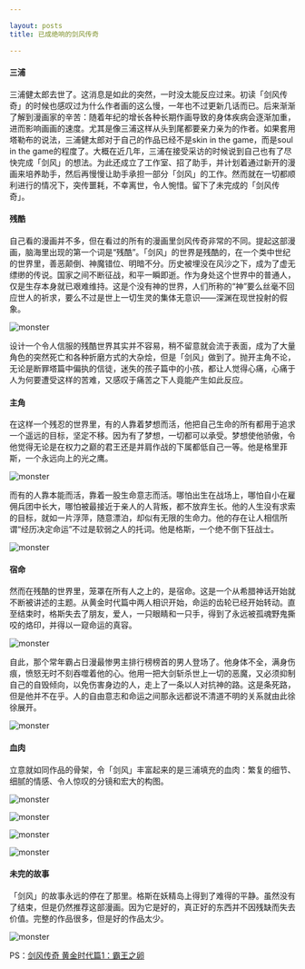 ```yaml
---

layout: posts
title: 已成绝响的剑风传奇

---
```


#### 三浦

三浦健太郎去世了。这消息是如此的突然，一时没太能反应过来。初读「剑风传奇」的时候也感叹过为什么作者画的这么慢，一年也不过更新几话而已。后来渐渐了解到漫画家的辛苦：随着年纪的增长各种长期作画导致的身体疾病会逐渐加重，进而影响画画的速度。尤其是像三浦这样从头到尾都要亲力亲为的作者。如果套用塔勒布的说法，三浦健太郎对于自己的作品已经不是skin in the game，而是soul in the game的程度了。大概在近几年，三浦在接受采访的时候说到自己也有了尽快完成「剑风」的想法。为此还成立了工作室、招了助手，并计划着通过新开的漫画来培养助手，然后再慢慢让助手承担一部分「剑风」的工作。然而就在一切都顺利进行的情况下，突传噩耗，不幸离世，令人惋惜。留下了未完成的「剑风传奇」。

#### 残酷

自己看的漫画并不多，但在看过的所有的漫画里剑风传奇非常的不同。提起这部漫画，脑海里出现的第一个词是“残酷”。「剑风」的世界是残酷的，在一个类中世纪的世界里，善恶颠倒、神魔错位、明暗不分。历史被埋没在风沙之下，成为了虚无缥缈的传说。国家之间不断征战，和平一瞬即逝。作为身处这个世界中的普通人，仅是生存本身就已艰难维持。这是个没有神的世界，人们所称的“神”要么丝毫不回应世人的祈求，要么不过是世上一切生灵的集体无意识——深渊在现世投射的假象。

![monster]({{site.url}}/assets/images/berserk6.jpg)

设计一个令人信服的残酷世界其实并不容易，稍不留意就会流于表面，成为了大量角色的突然死亡和各种折磨方式的大杂烩，但是「剑风」做到了。抛开主角不论，无论是断罪塔篇中偏执的信徒，迷失的孩子篇中的小孩，都让人觉得心痛，心痛于人为何要遭受这样的苦难，又感叹于痛苦之下人竟能产生如此反应。

#### 主角

在这样一个残忍的世界里，有的人靠着梦想而活，他把自己生命的所有都用于追求一个遥远的目标，坚定不移。因为有了梦想，一切都可以承受。梦想使他骄傲，令他觉得无论是在权力之巅的君王还是并肩作战的下属都低自己一等。他是格里菲斯，一个永远向上的光之鹰。

![monster]({{site.url}}/assets/images/berserk1.jpg)

而有的人靠本能而活，靠着一股生命意志而活。哪怕出生在战场上，哪怕自小在雇佣兵团中长大，哪怕被最接近于亲人的人背叛，都不放弃生长。他的人生没有求索的目标，就如一片浮萍，随意漂泊，却似有无限的生命力。他的存在让人相信所谓“经历决定命运”不过是软弱之人的托词。他是格斯，一个绝不倒下狂战士。

![monster]({{site.url}}/assets/images/berserk2.jpg)

#### 宿命

然而在残酷的世界里，笼罩在所有人之上的，是宿命。这是一个从希腊神话开始就不断被讲述的主题。从黄金时代篇中两人相识开始，命运的齿轮已经开始转动。直至结束时，格斯失去了朋友，爱人，一只眼睛和一只手，得到了永远被孤魂野鬼撕咬的烙印，并得以一窥命运的真容。

![monster]({{site.url}}/assets/images/berserk7.jpg)

自此，那个常年霸占日漫最惨男主排行榜榜首的男人登场了。他身体不全，满身伤痕，愤怒无时不刻吞噬着他的心。他用一把大剑斩杀世上一切的恶魔，又必须抑制自己的自毁倾向，以免伤害身边的人，走上了一条以人对抗神的路。这是条死路，但是他并不在乎。人的自由意志和命运之间那永远都说不清道不明的关系就由此徐徐展开。

![monster]({{site.url}}/assets/images/berserk8.png)

#### 血肉

立意就如同作品的骨架，令「剑风」丰富起来的是三浦填充的血肉：繁复的细节、细腻的情感、令人惊叹的分镜和宏大的构图。

![monster]({{site.url}}/assets/images/berserk3.jpg)

![monster]({{site.url}}/assets/images/berserk5.jpg)

![monster]({{site.url}}/assets/images/berserk10.jpg)

![monster]({{site.url}}/assets/images/berserk9.jpg)

#### 未完的故事

「剑风」的故事永远的停在了那里。格斯在妖精岛上得到了难得的平静。虽然没有了结束，但是仍然推荐这部漫画。因为它是好的，真正好的东西并不因残缺而失去价值。完整的作品很多，但是好的作品太少。

![monster]({{site.url}}/assets/images/berserk11.jpg)

PS：[剑风传奇 黄金时代篇1：霸王之卵](https://movie.douban.com/subject/5308201/)
